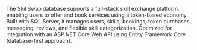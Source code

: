 The SkillSwap database supports a full-stack skill exchange platform, enabling users to offer and book services using a token-based economy.
Built with SQL Server, it manages users, skills, bookings, token purchases, messaging, reviews, and flexible skill categorization.
Optimized for integration with an ASP.NET Core Web API using Entity Framework Core (database-first approach).
